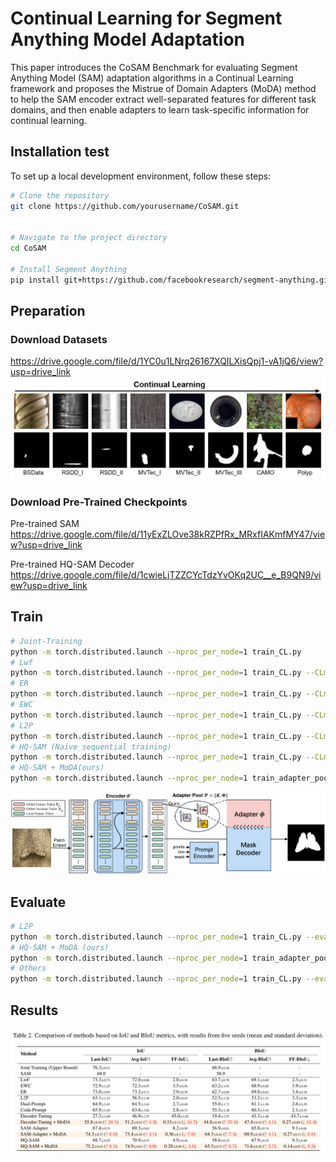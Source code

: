 # Continual Learning for Segment Anything Model Adaptation

This paper introduces the CoSAM Benchmark for evaluating Segment Anything Model (SAM) adaptation algorithms in a Continual Learning framework and proposes the Mistrue of Domain Adapters (MoDA) method to help the SAM encoder extract well-separated features for different task domains, and
then enable adapters to learn task-specific information for continual learning.

## Installation  test

To set up a local development environment, follow these steps:

```bash
# Clone the repository
git clone https://github.com/yourusername/CoSAM.git


# Navigate to the project directory
cd CoSAM

# Install Segment Anything
pip install git+https://github.com/facebookresearch/segment-anything.git
```


## Preparation

### Download Datasets
https://drive.google.com/file/d/1YC0u1LNrq26167XQILXisQpj1-vA1jQ6/view?usp=drive_link
![Datasets](figures/datasets_demo.png)

### Download Pre-Trained Checkpoints
Pre-trained SAM
https://drive.google.com/file/d/11yExZLOve38kRZPfRx_MRxfIAKmfMY47/view?usp=drive_link

Pre-trained HQ-SAM Decoder
https://drive.google.com/file/d/1cwieLjTZZCYcTdzYvOKq2UC__e_B9QN9/view?usp=drive_link

## Train


```bash
# Joint-Training
python -m torch.distributed.launch --nproc_per_node=1 train_CL.py
# Lwf
python -m torch.distributed.launch --nproc_per_node=1 train_CL.py --CLmethod lwf --distill_weight 3
# ER
python -m torch.distributed.launch --nproc_per_node=1 train_CL.py --CLmethod er
# EWC
python -m torch.distributed.launch --nproc_per_node=1 train_CL.py --CLmethod ewc --ewc_weight 10
# L2P
python -m torch.distributed.launch --nproc_per_node=1 train_CL.py --CLmethod l2p
# HQ-SAM (Naive sequential training)
python -m torch.distributed.launch --nproc_per_node=1 train_CL.py --CLmethod naive
# HQ-SAM + MoDA(ours)
python -m torch.distributed.launch --nproc_per_node=1 train_adapter_pool.py --buffer_size 10

```
![MoDA](figures/MoDA-architecture.png)
## Evaluate
```bash
# L2P
python -m torch.distributed.launch --nproc_per_node=1 train_CL.py --eval --CLmethod l2p --restore-model "saved_ckpt"
# HQ-SAM + MoDA (ours)
python -m torch.distributed.launch --nproc_per_node=1 train_adapter_pool.py --eval
# Others
python -m torch.distributed.launch --nproc_per_node=1 train_CL.py --eval --restore-model "saved_ckpt"
```

## Results


![Comparison](figures/main-results-table.png)
